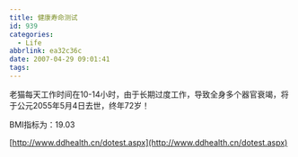 ```yaml
---
title: 健康寿命测试
id: 939
categories:
  - Life
abbrlink: ea32c36c
date: 2007-04-29 09:01:41
tags:
---
```


老猫每天工作时间在10-14小时，由于长期过度工作，导致全身多个器官衰竭，将于公元2055年5月4日去世，终年72岁！

BMI指标为：19.03

[http://www.ddhealth.cn/dotest.aspx](http://www.ddhealth.cn/dotest.aspx)